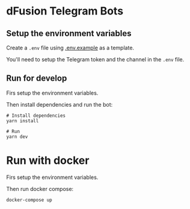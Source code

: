 # dFusion Telegram Bots
## Setup the environment variables
Create a `.env` file using [.env.example](.env.example) as a template.

You'll need to setup the Telegram token and the channel in the `.env` file.

## Run for develop
Firs setup the environment variables.

Then install dependencies and run the bot:
```
# Install dependencies
yarn install

# Run
yarn dev
```

# Run with docker
Firs setup the environment variables.

Then run docker compose:
```
docker-compose up
```